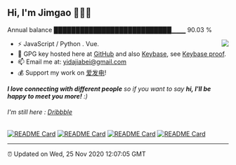 
<h2>Hi, I'm Jimgao 👋👨‍💻</h2>

Annual balance    ███████████████████████████▁▁▁   90.03 %

<img align="right" src="https://tianheg-readme-stats.vercel.app/api?username=tianheg&show_icons=true&theme=dark" />

- ⚡ JavaScript / Python . Vue.
- 🔑 GPG key hosted here at [GitHub](https://github.com/tianheg.gpg) and also [Keybase](https://keybase.io/yidajiabei/pgp_keys.asc), see [Keybase proof](https://gist.github.com/tianheg/1ce40c3e06eddab6bc72b87cc26ec067).
- 📫 Email me at: [yidajiabei@gmail.com](mailto:yidajiabei@gmail.com)
- 💰 Support my work on [爱发电](https://afdian.net/@yidajiabei)!

<em><b>I love connecting with different people</b> so if you want to say <b>hi, I'll be happy to meet you more!</b> :)</em>

###### I'm still here : [Dribbble](https://dribbble.com/tianheg)

[![README Card](https://tianheg-readme-stats.vercel.app/api/pin/?username=tianheg&repo=site)](https://github.com/tianheg/site)
[![README Card](https://tianheg-readme-stats.vercel.app/api/pin/?username=tianheg&repo=learn-english)](https://github.com/tianheg/learn-english)
[![README Card](https://tianheg-readme-stats.vercel.app/api/pin/?username=tianheg&repo=config)](https://github.com/tianheg/config)
[![README Card](https://tianheg-readme-stats.vercel.app/api/pin/?username=tianheg&repo=podcast)](https://github.com/tianheg/podcast)

---

⏰ Updated on Wed, 25 Nov 2020 12:07:05 GMT

